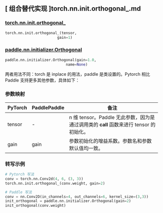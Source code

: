 ## [ 组合替代实现 ]torch.nn.init.orthogonal_.md

### [torch.nn.init.orthogonal_](https://pytorch.org/docs/stable/nn.init.html?highlight=orthogonal_#torch.nn.init.orthogonal_)

```python
torch.nn.init.orthogonal_(tensor,
                        gain=1)
```

### [paddle.nn.initializer.Orthogonal](https://www.paddlepaddle.org.cn/documentation/docs/zh/api/paddle/nn/initializer/Orthogonal_cn.html)

```python
paddle.nn.initializer.Orthogonal(gain=1.0,
                            name=None)
```

两者用法不同：torch 是 inplace 的用法，paddle 是类设置的。Pytorch 相比 Paddle 支持更多其他参数，具体如下：

### 参数映射
| PyTorch       | PaddlePaddle | 备注                                                   |
| ------------- | ------------ | ------------------------------------------------------ |
| tensor        | -          | n 维 tensor。Paddle 无此参数，因为是通过调用类的 __call__ 函数来进行 tensor 的初始化。    |
| gain        | gain          |  参数初始化的增益系数。参数名和参数默认值均一致。    |

### 转写示例
```python
# Pytorch 写法
conv = torch.nn.Conv2d(4, 6, (3, 3))
torch.nn.init.orthogonal_(conv.weight, gain=2)

# Paddle 写法
conv = nn.Conv2D(in_channels=4, out_channels=6, kernel_size=(3,3))
init_orthogonal = paddle.nn.initializer.Orthogonal(gain=2)
init_orthogonal(conv.weight)
```
